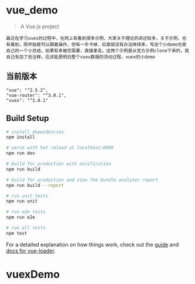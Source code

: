 # vue_demo

> A Vue.js project

```
最近在学习vuex的过程中，在网上有看到很多示例，大家关于理论的讲述较多，关于示例，也有看到，刚开始是可以跟着操作，但有一步卡掉，后面就没有办法继续来，写这个小demo也是自己的一个小总结，如果有幸被您需要，直接拿走。这两个示例是从官方示例clone下来的，我自己有加了些注释，应该能更明白整个vuex数据的流动过程。vuex的小demo
```
## 当前版本

    "vue": "^2.5.2",
    "vue-router": "^3.0.1",
    "vuex": "^3.0.1"


## Build Setup

``` bash
# install dependencies
npm install

# serve with hot reload at localhost:8088
npm run dev

# build for production with minification
npm run build

# build for production and view the bundle analyzer report
npm run build --report

# run unit tests
npm run unit

# run e2e tests
npm run e2e

# run all tests
npm test
```

For a detailed explanation on how things work, check out the [guide](http://vuejs-templates.github.io/webpack/) and [docs for vue-loader](http://vuejs.github.io/vue-loader).
# vuexDemo
